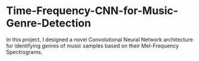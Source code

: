 # Time-Frequency-CNN-for-Music-Genre-Detection
In this project, I designed a novel Convolutional Neural Network architecture for identifying genres of music samples based on their Mel-Frequency Spectrograms.
